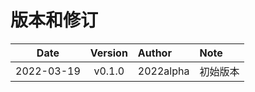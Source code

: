 # 版本和修订

| Date       | Version   |  Author    | Note    |
| --------   | :-----:   | :----      | :----   |
| 2022-03-19 | v0.1.0    | 2022alpha  | 初始版本 |
